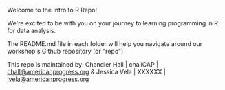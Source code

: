 Welcome to the Intro to R Repo!

We're excited to be with you on your journey to learning programming in R for data analysis. 

The README.md file in each folder will help you navigate around our workshop's Github repository (or "repo")

This repo is maintained by:
Chandler Hall | challCAP | chall@americanprogress.org
&
Jessica Vela | XXXXXX | jvela@americanprogress.org
